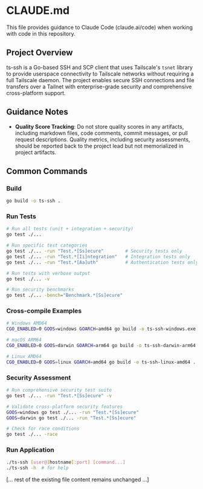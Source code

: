 # CLAUDE.md

This file provides guidance to Claude Code (claude.ai/code) when working with code in this repository.

## Project Overview

ts-ssh is a Go-based SSH and SCP client that uses Tailscale's `tsnet` library to provide userspace connectivity to Tailscale networks without requiring a full Tailscale daemon. The project enables secure SSH connections and file transfers over a Tailnet with enterprise-grade security and comprehensive cross-platform support.

## Guidance Notes

- **Quality Score Tracking**: Do not store quality scores in any artifacts, including markdown files, code comments, commit messages, or pull request descriptions. Quality metrics, including security assessments, should be reported back to the project lead but not memorialized in project artifacts.

## Common Commands

### Build
```bash
go build -o ts-ssh .
```

### Run Tests
```bash
# Run all tests (unit + integration + security)
go test ./...

# Run specific test categories
go test ./... -run "Test.*[Ss]ecure"        # Security tests only
go test ./... -run "Test.*[Ii]ntegration"   # Integration tests only
go test ./... -run "Test.*[Aa]uth"          # Authentication tests only

# Run tests with verbose output
go test ./... -v

# Run security benchmarks
go test ./... -bench="Benchmark.*[Ss]ecure"
```

### Cross-compile Examples
```bash
# Windows AMD64
CGO_ENABLED=0 GOOS=windows GOARCH=amd64 go build -o ts-ssh-windows.exe .

# macOS ARM64
CGO_ENABLED=0 GOOS=darwin GOARCH=arm64 go build -o ts-ssh-darwin-arm64 .

# Linux AMD64
CGO_ENABLED=0 GOOS=linux GOARCH=amd64 go build -o ts-ssh-linux-amd64 .
```

### Security Assessment
```bash
# Run comprehensive security test suite
go test ./... -run "Test.*[Ss]ecure" -v

# Validate cross-platform security features
GOOS=windows go test ./... -run "Test.*[Ss]ecure"
GOOS=darwin go test ./... -run "Test.*[Ss]ecure"

# Check for race conditions
go test ./... -race
```

### Run Application
```bash
./ts-ssh [user@]hostname[:port] [command...]
./ts-ssh -h  # for help
```

[... rest of the existing file content remains unchanged ...]